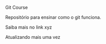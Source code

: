 Git Course

Repositório para ensinar como o git funciona.

Saiba mais no link xyz

Atualizando mais uma vez